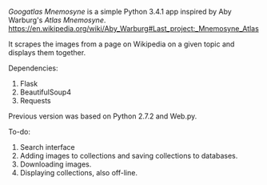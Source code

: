 *Googatlas Mnemosyne* is a simple Python 3.4.1 app inspired by Aby Warburg's *Atlas Mnemosyne*.
https://en.wikipedia.org/wiki/Aby_Warburg#Last_project:_Mnemosyne_Atlas

It scrapes the images from a page on Wikipedia on a given topic and displays them together.

Dependencies:
1. Flask
2. BeautifulSoup4
3. Requests

Previous version was based on Python 2.7.2 and Web.py.

To-do:
1. Search interface
2. Adding images to collections and saving collections to databases.
3. Downloading images.
4. Displaying collections, also off-line.
